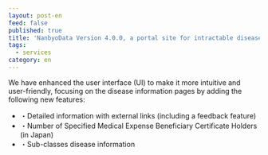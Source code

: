 ```yaml
---
layout: post-en
feed: false
published: true
title: 'NanbyoData Version 4.0.0, a portal site for intractable diseases, has been released.'
tags:
  - services
category: en
---
```


We have enhanced the user interface (UI) to make it more intuitive and user-friendly, focusing on the disease information pages by adding the following new features:
<ul>
<li>・Detailed information with external links (including a feedback feature)</li>
<li>・Number of Specified Medical Expense Beneficiary Certificate Holders (in Japan)</li>
<li>・Sub-classes disease information</li>
</ul>